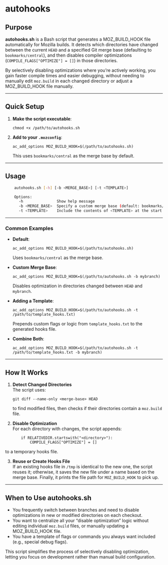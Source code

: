 # autohooks

## Purpose

**autohooks.sh** is a Bash script that generates a MOZ_BUILD_HOOK file automatically for Mozilla builds. It detects which directories have changed between the current `HEAD` and a specified Git merge base (defaulting to `bookmarks/central`), and then disables compiler optimizations (`COMPILE_FLAGS["OPTIMIZE"] = []`) in those directories.

By selectively disabling optimizations where you’re actively working, you gain faster compile times and easier debugging, without needing to manually edit `moz.build` in each changed directory or adjust a MOZ_BUILD_HOOK file manually.

---

## Quick Setup

1. **Make the script executable**:

    `chmod +x /path/to/autohooks.sh`

2. **Add to your `.mozconfig`**:

    `ac_add_options MOZ_BUILD_HOOK=$(/path/to/autohooks.sh)`

   This uses `bookmarks/central` as the merge base by default.

---

## Usage
```bash
    autohooks.sh [-h] [-b <MERGE_BASE>] [-t <TEMPLATE>]

    Options:
      -h               Show help message
      -b <MERGE_BASE>  Specify a custom merge base (default: bookmarks/central)
      -t <TEMPLATE>    Include the contents of <TEMPLATE> at the start of the hooks file
```

---

### Common Examples

- **Default**:

      ac_add_options MOZ_BUILD_HOOK=$(/path/to/autohooks.sh)

  Uses `bookmarks/central` as the merge base.

- **Custom Merge Base**:

      ac_add_options MOZ_BUILD_HOOK=$(/path/to/autohooks.sh -b mybranch)

  Disables optimization in directories changed between `HEAD` and `mybranch`.

- **Adding a Template**:

      ac_add_options MOZ_BUILD_HOOK=$(/path/to/autohooks.sh -t /path/to/template_hooks.txt)

  Prepends custom flags or logic from `template_hooks.txt` to the generated hooks file.

- **Combine Both**:

      ac_add_options MOZ_BUILD_HOOK=$(/path/to/autohooks.sh -t /path/to/template_hooks.txt -b mybranch)

---

## How It Works

1. **Detect Changed Directories**  
   The script uses:

       git diff --name-only <merge-base> HEAD

   to find modified files, then checks if their directories contain a `moz.build` file.

2. **Disable Optimization**  
   For each directory with changes, the script appends:
```
       if RELATIVEDIR.startswith("<directory>"):
           COMPILE_FLAGS["OPTIMIZE"] = []
```
   to a temporary hooks file.

3. **Reuse or Create Hooks File**  
   If an existing hooks file in `/tmp` is identical to the new one, the script reuses it; otherwise, it saves the new file under a name based on the merge base. Finally, it prints the file path for `MOZ_BUILD_HOOK` to pick up.

---

## When to Use autohooks.sh

- You frequently switch between branches and need to disable optimizations in new or modified directories on each checkout.
- You want to centralize all your “disable optimization” logic without editing individual `moz.build` files, or manually updating a MOZ_BUILD_HOOK file.
- You have a template of flags or commands you always want included (e.g., special debug flags).

This script simplifies the process of selectively disabling optimization, letting you focus on development rather than manual build configuration.


